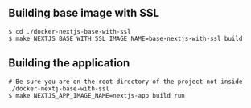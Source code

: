## Building base image with SSL
```
$ cd ./docker-nextjs-base-with-ssl
$ make NEXTJS_BASE_WITH_SSL_IMAGE_NAME=base-nextjs-with-ssl build
```

## Building the application
```
# Be sure you are on the root directory of the project not inside ./docker-nextj-base-with-ssl
$ make NEXTJS_APP_IMAGE_NAME=nextjs-app build run
```